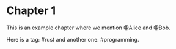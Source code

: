 # Chapter 1

This is an example chapter where we mention @Alice and @Bob.

Here is a tag: #rust and another one: #programming.
